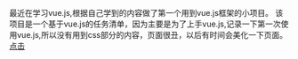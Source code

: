 最近在学习vue.js,根据自己学到的内容做了第一个用到vue.js框架的小项目。
该项目是一个基于vue.js的任务清单，因为主要是为了上手vue.js,记录一下第一次使用vue.js,所以没有用到css部分的内容，页面很丑，以后有时间会美化一下页面。
[点击](https://ewbar7.github.io/first-vue-project/)
